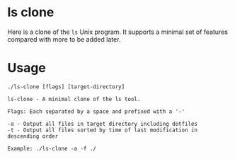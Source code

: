 # ls clone

Here is a clone of the `ls` Unix program. It supports a minimal set of features compared with more to be added later.

# Usage

```
./ls-clone [flags] [target-directory]

ls-clone - A minimal clone of the ls tool.

Flags: Each separated by a space and prefixed with a '-'

-a - Output all files in target directory including dotfiles
-t - Output all files sorted by time of last modification in descending order

Example: ./ls-clone -a -f ./
```
